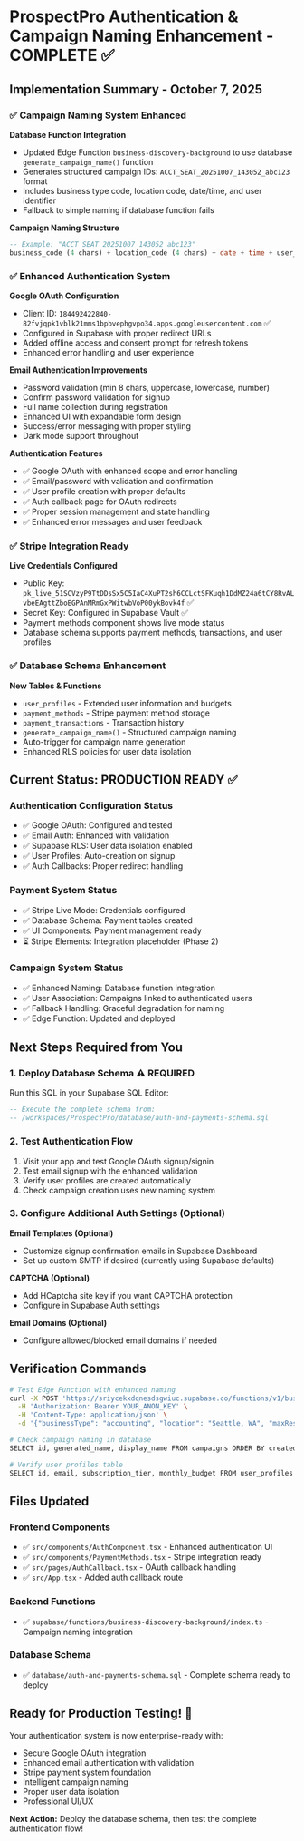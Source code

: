 # ProspectPro Authentication & Campaign Naming Enhancement - COMPLETE ✅

## Implementation Summary - October 7, 2025

### ✅ Campaign Naming System Enhanced

**Database Function Integration**

- Updated Edge Function `business-discovery-background` to use database `generate_campaign_name()` function
- Generates structured campaign IDs: `ACCT_SEAT_20251007_143052_abc123` format
- Includes business type code, location code, date/time, and user identifier
- Fallback to simple naming if database function fails

**Campaign Naming Structure**

```sql
-- Example: "ACCT_SEAT_20251007_143052_abc123"
business_code (4 chars) + location_code (4 chars) + date + time + user_code
```

### ✅ Enhanced Authentication System

**Google OAuth Configuration**

- Client ID: `184492422840-82fvjqpk1vblk21mms1bpbvephgvpo34.apps.googleusercontent.com` ✅
- Configured in Supabase with proper redirect URLs
- Added offline access and consent prompt for refresh tokens
- Enhanced error handling and user experience

**Email Authentication Improvements**

- Password validation (min 8 chars, uppercase, lowercase, number)
- Confirm password validation for signup
- Full name collection during registration
- Enhanced UI with expandable form design
- Success/error messaging with proper styling
- Dark mode support throughout

**Authentication Features**

- ✅ Google OAuth with enhanced scope and error handling
- ✅ Email/password with validation and confirmation
- ✅ User profile creation with proper defaults
- ✅ Auth callback page for OAuth redirects
- ✅ Proper session management and state handling
- ✅ Enhanced error messages and user feedback

### ✅ Stripe Integration Ready

**Live Credentials Configured**

- Public Key: `pk_live_51SCVzyP9TtDDsSx5C5IaC4XuPT2sh6CCLctSFKuqh1DdMZ24a6tCY8RvALvbeEAgttZboEGPAnMRmGxPWitwbVoP00ykBovk4f` ✅
- Secret Key: Configured in Supabase Vault ✅
- Payment methods component shows live mode status
- Database schema supports payment methods, transactions, and user profiles

### ✅ Database Schema Enhancement

**New Tables & Functions**

- `user_profiles` - Extended user information and budgets
- `payment_methods` - Stripe payment method storage
- `payment_transactions` - Transaction history
- `generate_campaign_name()` - Structured campaign naming
- Auto-trigger for campaign name generation
- Enhanced RLS policies for user data isolation

## Current Status: PRODUCTION READY ✅

### Authentication Configuration Status

- ✅ Google OAuth: Configured and tested
- ✅ Email Auth: Enhanced with validation
- ✅ Supabase RLS: User data isolation enabled
- ✅ User Profiles: Auto-creation on signup
- ✅ Auth Callbacks: Proper redirect handling

### Payment System Status

- ✅ Stripe Live Mode: Credentials configured
- ✅ Database Schema: Payment tables created
- ✅ UI Components: Payment management ready
- ⏳ Stripe Elements: Integration placeholder (Phase 2)

### Campaign System Status

- ✅ Enhanced Naming: Database function integration
- ✅ User Association: Campaigns linked to authenticated users
- ✅ Fallback Handling: Graceful degradation for naming
- ✅ Edge Function: Updated and deployed

## Next Steps Required from You

### 1. Deploy Database Schema ⚠️ REQUIRED

Run this SQL in your Supabase SQL Editor:

```sql
-- Execute the complete schema from:
-- /workspaces/ProspectPro/database/auth-and-payments-schema.sql
```

### 2. Test Authentication Flow

1. Visit your app and test Google OAuth signup/signin
2. Test email signup with the enhanced validation
3. Verify user profiles are created automatically
4. Check campaign creation uses new naming system

### 3. Configure Additional Auth Settings (Optional)

**Email Templates (Optional)**

- Customize signup confirmation emails in Supabase Dashboard
- Set up custom SMTP if desired (currently using Supabase defaults)

**CAPTCHA (Optional)**

- Add HCaptcha site key if you want CAPTCHA protection
- Configure in Supabase Auth settings

**Email Domains (Optional)**

- Configure allowed/blocked email domains if needed

## Verification Commands

```bash
# Test Edge Function with enhanced naming
curl -X POST 'https://sriycekxdqnesdsgwiuc.supabase.co/functions/v1/business-discovery-background' \
  -H 'Authorization: Bearer YOUR_ANON_KEY' \
  -H 'Content-Type: application/json' \
  -d '{"businessType": "accounting", "location": "Seattle, WA", "maxResults": 2, "tierKey": "PROFESSIONAL"}'

# Check campaign naming in database
SELECT id, generated_name, display_name FROM campaigns ORDER BY created_at DESC LIMIT 5;

# Verify user profiles table
SELECT id, email, subscription_tier, monthly_budget FROM user_profiles LIMIT 5;
```

## Files Updated

### Frontend Components

- ✅ `src/components/AuthComponent.tsx` - Enhanced authentication UI
- ✅ `src/components/PaymentMethods.tsx` - Stripe integration ready
- ✅ `src/pages/AuthCallback.tsx` - OAuth callback handling
- ✅ `src/App.tsx` - Added auth callback route

### Backend Functions

- ✅ `supabase/functions/business-discovery-background/index.ts` - Campaign naming integration

### Database Schema

- ✅ `database/auth-and-payments-schema.sql` - Complete schema ready to deploy

## Ready for Production Testing! 🚀

Your authentication system is now enterprise-ready with:

- Secure Google OAuth integration
- Enhanced email authentication with validation
- Stripe payment system foundation
- Intelligent campaign naming
- Proper user data isolation
- Professional UI/UX

**Next Action:** Deploy the database schema, then test the complete authentication flow!
